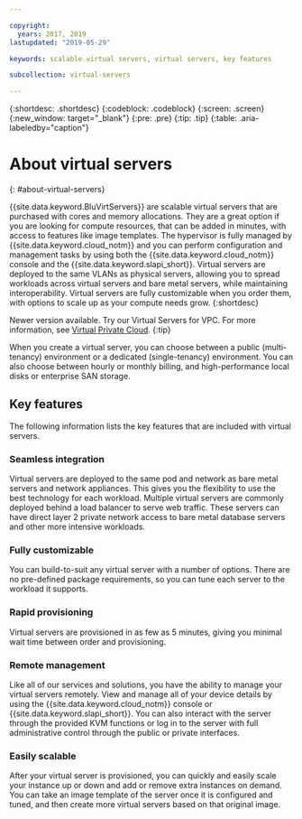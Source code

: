 ```yaml
---

copyright:
  years: 2017, 2019
lastupdated: "2019-05-29"

keywords: scalable virtual servers, virtual servers, key features

subcollection: virtual-servers

---
```


{:shortdesc: .shortdesc}
{:codeblock: .codeblock}
{:screen: .screen}
{:new_window: target="_blank"}
{:pre: .pre}
{:tip: .tip}
{:table: .aria-labeledby="caption"}

# About virtual servers
{: #about-virtual-servers}

{{site.data.keyword.BluVirtServers}} are scalable virtual servers that are purchased with cores and memory allocations. They are a great option if you are looking for compute resources, that can be added in minutes, with access to features like image templates. The hypervisor is fully managed by {{site.data.keyword.cloud_notm}} and you can perform configuration and management tasks by using both the {{site.data.keyword.cloud_notm}} console and the {{site.data.keyword.slapi_short}}. Virtual servers are deployed to the same VLANs as physical servers, allowing you to spread workloads across virtual servers and bare metal servers, while maintaining interoperability. Virtual servers are fully customizable when you order them, with options to scale up as your compute needs grow.
{:shortdesc}

Newer version available. Try our Virtual Servers for VPC. For more information, see [Virtual Private Cloud](/docs/vpc?topic=vpc-getting-started).
{:tip}

When you create a virtual server, you can choose between a public (multi-tenancy) environment or a dedicated (single-tenancy) environment. You can also choose between hourly or monthly billing, and high-performance local disks or enterprise SAN storage.

## Key features
The following information lists the key features that are included with virtual servers.

### Seamless integration
Virtual servers are deployed to the same pod and network as bare metal servers and network appliances. This gives you the flexibility to use the best technology for each workload. Multiple virtual servers are commonly deployed behind a load balancer to serve web traffic. These servers can have direct layer 2 private network access to bare metal database servers and other more intensive workloads.

### Fully customizable
You can build-to-suit any virtual server with a number of options. There are no pre-defined package requirements, so you can tune each server to the workload it supports.

### Rapid provisioning
Virtual servers are provisioned in as few as 5 minutes, giving you minimal wait time between order and provisioning.

### Remote management
Like all of our services and solutions, you have the ability to manage your virtual servers remotely. View and manage all of your device details by using the {{site.data.keyword.cloud_notm}} console or {{site.data.keyword.slapi_short}}. You can also interact with the server through the provided KVM functions or log in to the server with full administrative control through the public or private interfaces.

### Easily scalable
After your virtual server is provisioned, you can quickly and easily scale your instance up or down and add or remove extra instances on demand. You can take an image template of the server once it is configured and tuned, and then create more virtual servers based on that original image.
